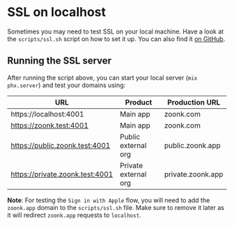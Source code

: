 # SSL on localhost

Sometimes you may need to test SSL on your local machine. Have a look at the `scripts/ssl.sh` script on how to set it up. You can also find it [on GitHub](https://github.com/zoonk/zoonk/blob/main/scripts/ssl.sh).

## Running the SSL server

After running the script above, you can start your local server (`mix phx.server`) and test your domains using:

| URL                             | Product              | Production URL    |
| ------------------------------- | -------------------- | ----------------- |
| https://localhost:4001          | Main app             | zoonk.com         |
| https://zoonk.test:4001         | Main app             | zoonk.com         |
| https://public.zoonk.test:4001  | Public external org  | public.zoonk.app  |
| https://private.zoonk.test:4001 | Private external org | private.zoonk.app |

**Note**: For testing the `Sign in with Apple` flow, you will need to add the `zoonk.app` domain to the `scripts/ssl.sh` file. Make sure to remove it later as it will redirect `zoonk.app` requests to `localhost`.
